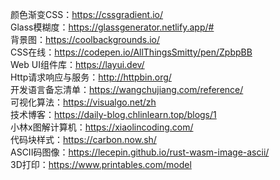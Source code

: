 颜色渐变CSS：https://cssgradient.io/
<br>
Glass模糊度：https://glassgenerator.netlify.app/#
<br>
背景图：https://coolbackgrounds.io/
<br>
CSS在线：https://codepen.io/AllThingsSmitty/pen/ZpbpBB
<br>
Web UI组件库：https://layui.dev/
<br>
Http请求响应与服务：http://httpbin.org/
<br>
开发语言备忘清单：https://wangchujiang.com/reference/
<br>
可视化算法：https://visualgo.net/zh
<br>
技术博客：https://daily-blog.chlinlearn.top/blogs/1
<br>
小林x图解计算机：https://xiaolincoding.com/
<br>
代码块样式：https://carbon.now.sh/
<br>
ASCII码图像：https://lecepin.github.io/rust-wasm-image-ascii/
<br>
3D打印：https://www.printables.com/model
